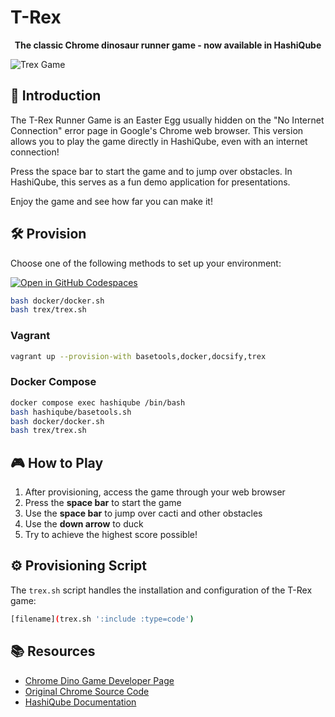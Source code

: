 # T-Rex

<div align="center">
  <p><strong>The classic Chrome dinosaur runner game - now available in HashiQube</strong></p>
</div>

![Trex Game](images/trex.png?raw=true "Trex Game")

## 🚀 Introduction

The T-Rex Runner Game is an Easter Egg usually hidden on the "No Internet Connection" error page in Google's Chrome web browser. This version allows you to play the game directly in HashiQube, even with an internet connection!

Press the space bar to start the game and to jump over obstacles. In HashiQube, this serves as a fun demo application for presentations.

Enjoy the game and see how far you can make it!

## 🛠️ Provision

Choose one of the following methods to set up your environment:

<!-- tabs:start -->

[![Open in GitHub Codespaces](https://github.com/codespaces/badge.svg)](https://codespaces.new/star3am/hashiqube?quickstart=1)

```bash
bash docker/docker.sh
bash trex/trex.sh
```

### **Vagrant**

```bash
vagrant up --provision-with basetools,docker,docsify,trex
```

### **Docker Compose**

```bash
docker compose exec hashiqube /bin/bash
bash hashiqube/basetools.sh
bash docker/docker.sh
bash trex/trex.sh
```
<!-- tabs:end -->

## 🎮 How to Play

1. After provisioning, access the game through your web browser
2. Press the **space bar** to start the game
3. Use the **space bar** to jump over cacti and other obstacles
4. Use the **down arrow** to duck
5. Try to achieve the highest score possible!

## ⚙️ Provisioning Script

The `trex.sh` script handles the installation and configuration of the T-Rex game:

```bash
[filename](trex.sh ':include :type=code')
```

## 📚 Resources

- [Chrome Dino Game Developer Page](https://chromedino.com/)
- [Original Chrome Source Code](https://cs.chromium.org/chromium/src/components/neterror/resources/offline.js)
- [HashiQube Documentation](https://hashiqube.com)
